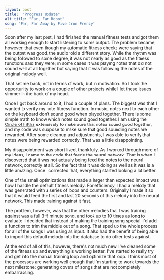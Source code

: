 ```yaml
---
layout: post
title:  "Progress Update"
alt_title: "Far, Far Robot"
song: "Far, Far Away by Five Iron Frenzy"
---
```


Soon after my last post, I had finished the manual fitness tests and got them
all working enough to start listening to some output. The problem became,
however, that even though my automatic fitness checks were saying that the
output was good, the audio told a different story. While the rhythm was being
followed to some degree, it was not nearly as good as the fitness functions said
they were; in some cases it was playing notes that did not sound well at all
together but saying that it was following the notes of the original melody
well.

That set me back, not in terms of work, but in motivation. So I took the
opportunity to work on a couple of other projects while I let these issues
simmer in the back of my head.

Once I got back around to it, I had a couple of plans. The biggest was that I
wanted to verify my note fitness function. In music, notes next to each other on
the keyboard don't sound good when played together. There is some simple math to
know which notes sound good together. I am using the [Circle of
Fifths](https://en.wikipedia.org/wiki/Circle_of_fifths) extensively to make sure
that notes sound good together, and my code was suppose to make sure that good
sounding notes are rewarded. After some cleanup and adjustments, I was able to
verify that notes were being rewarded correctly. That was a little
disappointing.

My disappointment was short lived, thankfully. As I worked through more of my
ideas, I came to the code that feeds the neural network. That is when I
discovered that it was not actually being feed the notes to the neural network,
correctly at all. So the fact that it was doing as well as it was is a little
amazing. Once I corrected that, everything started looking a lot better.

One of the small optimizations that made a larger than expected impact was how I
handle the default fitness melody. For efficiency, I had a melody that was
generated with a series of loops and counters. Originally I made it so that it
would feed the first and last 20 seconds of this melody into the neural network.
This made training against it fast.

The problem, however, was that the other melodies that I was training against
was a full 3-5 minute song, and took up to 10 times as long to evaluate. I
decided that instead of making the training song special, I'd add a function to
trim the middle out of a song. That sped up the whole process for all of the
songs I was using as input. It also had the benefit of being able to import this
default melody into the database to do other tests against.

At the end of all of this, however, there's not much new. I've cleaned some of
the fitness up and everything is working better. I've started to really try and
get into the manual training loop and optimize that loop. I think most of the
processes are working well enough that I'm starting to work towards the next
milestone: generating covers of songs that are not completely embarrassing.
